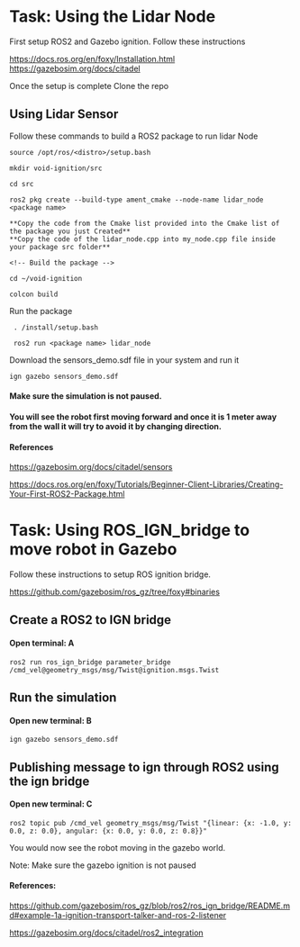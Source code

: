 # Task: Using the Lidar Node


First setup ROS2 and Gazebo ignition. Follow these instructions

https://docs.ros.org/en/foxy/Installation.html
https://gazebosim.org/docs/citadel

Once the setup is complete 
Clone the repo

## Using Lidar Sensor

Follow these commands to build a ROS2 package to run lidar Node

```
source /opt/ros/<distro>/setup.bash

mkdir void-ignition/src

cd src

ros2 pkg create --build-type ament_cmake --node-name lidar_node <package name>

**Copy the code from the Cmake list provided into the Cmake list of the package you just Created**
**Copy the code of the lidar_node.cpp into my_node.cpp file inside your package src folder** 

<!-- Build the package -->

cd ~/void-ignition 

colcon build

```

Run the package 

```
 . /install/setup.bash

 ros2 run <package name> lidar_node

```


Download the sensors_demo.sdf file in your system and run it

```
ign gazebo sensors_demo.sdf
```

#### Make sure the simulation is not paused. 
#### You will see the robot first moving forward and once it is 1 meter away from the wall it will try to avoid it by changing direction.

#### References
https://gazebosim.org/docs/citadel/sensors

https://docs.ros.org/en/foxy/Tutorials/Beginner-Client-Libraries/Creating-Your-First-ROS2-Package.html


#  Task: Using ROS_IGN_bridge to move robot in Gazebo

Follow these instructions to setup ROS ignition bridge.

https://github.com/gazebosim/ros_gz/tree/foxy#binaries


## Create a ROS2 to IGN bridge
#### Open terminal: A
```
ros2 run ros_ign_bridge parameter_bridge /cmd_vel@geometry_msgs/msg/Twist@ignition.msgs.Twist
```

## Run the simulation
#### Open new terminal: B

```
ign gazebo sensors_demo.sdf
```

## Publishing message to ign through ROS2 using the ign bridge
#### Open new terminal: C

```
ros2 topic pub /cmd_vel geometry_msgs/msg/Twist "{linear: {x: -1.0, y: 0.0, z: 0.0}, angular: {x: 0.0, y: 0.0, z: 0.8}}"
```

You would now see the robot moving in the gazebo world.

Note: Make sure the gazebo ignition is not paused

#### References:

https://github.com/gazebosim/ros_gz/blob/ros2/ros_ign_bridge/README.md#example-1a-ignition-transport-talker-and-ros-2-listener

https://gazebosim.org/docs/citadel/ros2_integration


